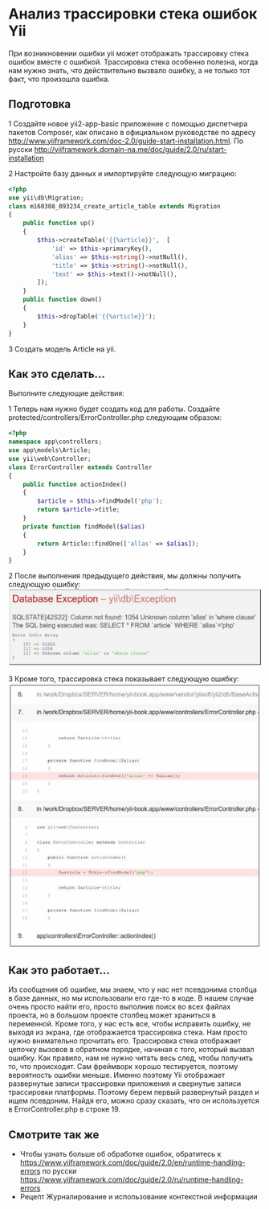 Анализ трассировки стека ошибок Yii
===
При возникновении ошибки yii может отображать трассировку стека ошибок вместе с ошибкой. Трассировка стека особенно полезна, когда нам нужно знать, что действительно вызвало ошибку, а не только тот факт, что произошла ошибка.

Подготовка 
---

1 Создайте новое yii2-app-basic приложение с помощью диспетчера пакетов Composer, как описано в официальном руководстве по адресу <http://www.yiiframework.com/doc-2.0/guide-start-installation.html>. 
По русски <http://yiiframework.domain-na.me/doc/guide/2.0/ru/start-installation>

2 Настройте базу данных и импортируйте следующую миграцию:

```php
<?php
use yii\db\Migration;
class m160308_093234_create_article_table extends Migration
{
    public function up()
    {
        $this->createTable('{{%article}}',	[
            'id' => $this->primaryKey(),
            'alias' => $this->string()->notNull(),
            'title' => $this->string()->notNull(),
            'text' => $this->text()->notNull(),
        ]);
    }
    public function down()
    {
        $this->dropTable('{{%article}}');
    }
}
```

3 Создать модель Article на yii.

Как это сделать...
---
Выполните следующие действия:

1 Теперь нам нужно будет создать код для работы. Создайте protected/controllers/ErrorController.php следующим образом:
```php
<?php
namespace app\controllers;
use app\models\Article;
use yii\web\Controller;
class ErrorController extends Controller
{
    public function actionIndex()
    {
        $article = $this->findModel('php');
        return $article->title;
    }
    private function findModel($alias)
    {
        return Article::findOne(['allas' => $alias]);
    }
}
```

2 После выполнения предыдущего действия, мы должны получить следующую ошибку:
![](img/497_1.jpg)

3 Кроме того, трассировка стека показывает следующую ошибку:
![](img/498_1.jpg)

Как это работает...
---
Из сообщения об ошибке, мы знаем, что у нас нет псевдонима столбца в базе данных, но мы использовали его где-то в коде. В нашем случае очень просто найти его, просто выполнив поиск во всех файлах проекта, но в большом проекте столбец может храниться в переменной. Кроме того, у нас есть все, чтобы исправить ошибку, не выходя из экрана, где отображается трассировка стека. Нам просто нужно внимательно прочитать его.
Трассировка стека отображает цепочку вызовов в обратном порядке, начиная с того, который вызвал ошибку. Как правило, нам не нужно читать весь след, чтобы получить то, что происходит. Сам фреймворк хорошо тестируется, поэтому вероятность ошибки меньше. Именно поэтому Yii отображает развернутые записи трассировки приложения и свернутые записи трассировки платформы.
Поэтому берем первый развернутый раздел и ищем псевдоним. Найдя его, можно сразу сказать, что он используется в ErrorController.php в строке 19.

Смотрите так же
---
* Чтобы узнать больше об обработке ошибок, обратитесь к
 <https://www.yiiframework.com/doc/guide/2.0/en/runtime-handling-errors>
 по русски <https://www.yiiframework.com/doc/guide/2.0/ru/runtime-handling-errors>
* Рецепт Журналирование и использование контекстной информации
